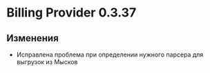 # Billing Provider 0.3.37

## Изменения

- Исправлена проблема при определении нужного парсера для выгрузок из Мысков
